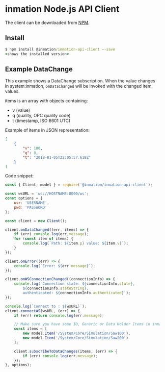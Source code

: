 # inmation Node.js API Client

The client can be downloaded from [NPM](https://www.npmjs.com/package/@inmation/inmation-api-client).

## Install

```cmd
$ npm install @inmation/inmation-api-client --save
<shows the installed version>
```

## Example DataChange

This example shows a DataChange subscription. When the value changes in system:inmation, `onDataChanged` will be invoked with the changed item values.

items is an array with objects containing:

- v (value)
- q (quality, OPC quality code)
- t (timestamp, ISO 8601 UTC)

Example of items in JSON representation:

```json
[
    {
        "v": 100,
        "q": 0,
        "t": "2018-01-05T22:05:57.618Z"
    }
]
```

Code snippet:

```javascript
const { Client, model } = require('@inmation/inmation-api-client');

const wsURL = 'ws://HOSTNAME:8000/ws';
const options = {
    usr: 'USERNAME',
    pwd: 'PASSWORD'
};

const client = new Client();

client.onDataChanged((err, items) => {
    if (err) console.log(err.message);
    for (const item of items) {
        console.log(`Path: ${item.p} value: ${item.v}`);
    }
});

client.onError((err) => {
    console.log(`Error: ${err.message}`);
});

client.onWSConnectionChanged((connectionInfo) => {
    console.log(`Connection state: ${connectionInfo.state},
        ${connectionInfo.stateString},
        authenticated: ${connectionInfo.authenticated}`);
});

console.log(`Connect to : ${wsURL}`);
client.connectWS(wsURL, (err) => {
    if (err) return console.log(err.message);

    // Make sure you have some IO, Generic or Data Holder Items in inmation and copy their path(s) over here.
    const items = [
        new model.Item('/System/Core/Simulation/Saw100'),
        new model.Item('/System/Core/Simulation/Saw200')
    ];

    client.subscribeToDataChanges(items, (err) => {
        if (err) console.log(err.message);
    });
}, options);
```